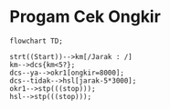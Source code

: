 # Progam Cek Ongkir

```mermaid
flowchart TD;

strt((Start))-->km[/Jarak : /]
km-->dcs{km<5?};
dcs--ya-->okr1[ongkir=8000];
dcs--tidak-->hsl[jarak-5*3000];
okr1-->stp(((stop)));
hsl-->stp(((stop)));


```
